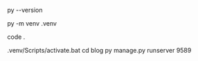 py --version

py -m venv .venv

code .

.venv/Scripts/activate.bat
cd blog
py manage.py runserver 9589


